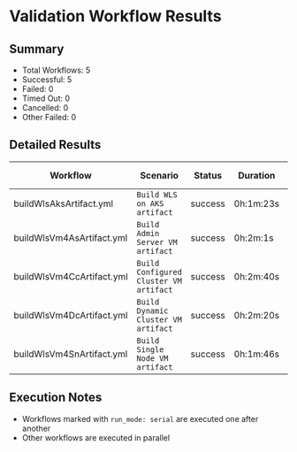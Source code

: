 # Validation Workflow Results

## Summary
- Total Workflows: 5
- Successful: 5
- Failed: 0
- Timed Out: 0
- Cancelled: 0
- Other Failed: 0

## Detailed Results

| Workflow | Scenario | Status | Duration | Run URL |
|----------|----------|---------|-----------|----------|
| buildWlsAksArtifact.yml | `Build WLS on AKS artifact` | success | 0h:1m:23s | [View Run](https://github.com/oracle/weblogic-azure/actions/runs/18928086411) |
| buildWlsVm4AsArtifact.yml | `Build Admin Server VM artifact` | success | 0h:2m:1s | [View Run](https://github.com/oracle/weblogic-azure/actions/runs/18928088085) |
| buildWlsVm4CcArtifact.yml | `Build Configured Cluster VM artifact` | success | 0h:2m:40s | [View Run](https://github.com/oracle/weblogic-azure/actions/runs/18928089729) |
| buildWlsVm4DcArtifact.yml | `Build Dynamic Cluster VM artifact` | success | 0h:2m:20s | [View Run](https://github.com/oracle/weblogic-azure/actions/runs/18928091397) |
| buildWlsVm4SnArtifact.yml | `Build Single Node VM artifact` | success | 0h:1m:46s | [View Run](https://github.com/oracle/weblogic-azure/actions/runs/18928092992) |


## Execution Notes
- Workflows marked with `run_mode: serial` are executed one after another
- Other workflows are executed in parallel
